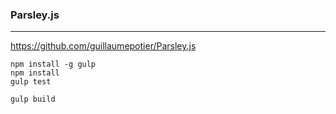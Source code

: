 ### Parsley.js
---
https://github.com/guillaumepotier/Parsley.js

```
npm install -g gulp
npm install
gulp test

gulp build
```

```
```

```
```


